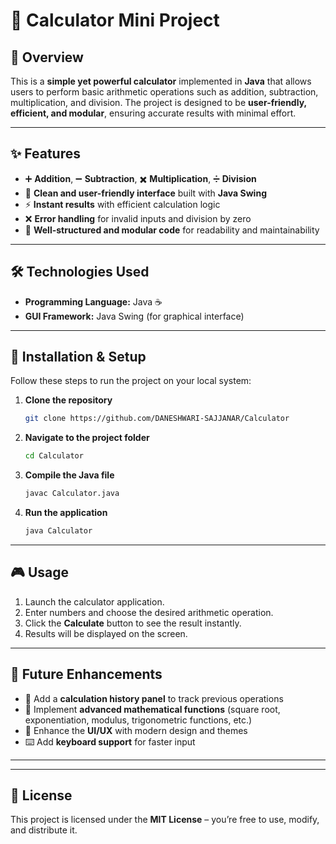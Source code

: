 # 🧮 Calculator Mini Project

## 📌 Overview

This is a **simple yet powerful calculator** implemented in **Java** that allows users to perform basic arithmetic operations such as addition, subtraction, multiplication, and division.
The project is designed to be **user-friendly, efficient, and modular**, ensuring accurate results with minimal effort.

---

## ✨ Features

* ➕ **Addition**, ➖ **Subtraction**, ✖️ **Multiplication**, ➗ **Division**
* 🎨 **Clean and user-friendly interface** built with **Java Swing**
* ⚡ **Instant results** with efficient calculation logic
* ❌ **Error handling** for invalid inputs and division by zero
* 📂 **Well-structured and modular code** for readability and maintainability

---

## 🛠️ Technologies Used

* **Programming Language:** Java ☕
* **GUI Framework:** Java Swing (for graphical interface)

---

## 🚀 Installation & Setup

Follow these steps to run the project on your local system:

1. **Clone the repository**

   ```sh
   git clone https://github.com/DANESHWARI-SAJJANAR/Calculator
   ```

2. **Navigate to the project folder**

   ```sh
   cd Calculator
   ```

3. **Compile the Java file**

   ```sh
   javac Calculator.java
   ```

4. **Run the application**

   ```sh
   java Calculator
   ```

---

## 🎮 Usage

1. Launch the calculator application.
2. Enter numbers and choose the desired arithmetic operation.
3. Click the **Calculate** button to see the result instantly.
4. Results will be displayed on the screen.

---

## 🔮 Future Enhancements

* 🧾 Add a **calculation history panel** to track previous operations
* 📐 Implement **advanced mathematical functions** (square root, exponentiation, modulus, trigonometric functions, etc.)
* 🎨 Enhance the **UI/UX** with modern design and themes
* ⌨️ Add **keyboard support** for faster input

---

---

## 📜 License

This project is licensed under the **MIT License** – you’re free to use, modify, and distribute it.

